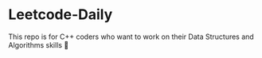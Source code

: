 # Leetcode-Daily
This repo is for C++ coders who want to work on their Data Structures and Algorithms skills 💪
